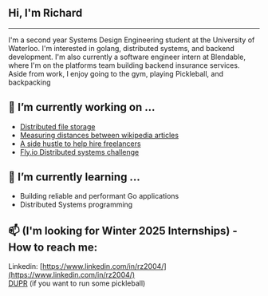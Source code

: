 ## Hi, I'm Richard
***
I'm a second year Systems Design Engineering student at the University of Waterloo. I'm interested in golang, distributed systems, and backend development. 
I'm also currently a software engineer intern at Blendable, where I'm on the platforms team building backend insurance services. 
Aside from work, I enjoy going to the gym, playing Pickleball, and backpacking

## 🔭 I’m currently working on ...
- [Distributed file storage](https://github.com/notzree/richardstore)
- [Measuring distances between wikipedia articles](https://github.com/notzree/wikigraph_server)
- [A side hustle to help hire freelancers](https://www.uprank.app/)
- [Fly.io Distributed systems challenge](https://github.com/notzree/gossip-glomers)

## 🌱 I’m currently learning ...
- Building reliable and performant Go applications
- Distributed Systems programming

## 📫 (I'm looking for Winter 2025 Internships) - How to reach me:
Linkedin: [https://www.linkedin.com/in/rz2004/](https://www.linkedin.com/in/rz2004/) \
[DUPR](https://dashboard.dupr.com/dashboard/player/5873762675/profile) (if you want to run some pickleball)




<!--
**notzree/notzree** is a ✨ _special_ ✨ repository because its `README.md` (this file) appears on your GitHub profile.

Here are some ideas to get you started:

- 🔭 I’m currently working on ...
- 🌱 I’m currently learning ...
- 👯 I’m looking to collaborate on ...
- 🤔 I’m looking for help with ...
- 💬 Ask me about ...
- 📫 How to reach me: ...
- 😄 Pronouns: ...
- ⚡ Fun fact: ...
-->


